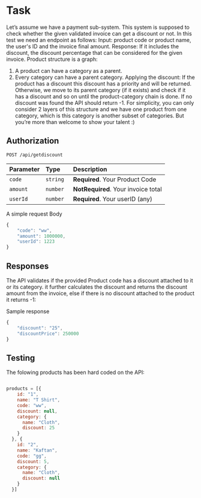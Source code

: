 
# Task



Let’s assume we have a payment sub-system. This system is supposed to check whether the given validated invoice can get a discount or not. In this test we need an endpoint as follows: Input: product code or product name, the user's ID and the invoice final amount. Response: If it includes the discount, the discount percentage that can be considered for the given invoice. Product structure is a graph: 

1. A product can have a category as a parent. 
2. Every category can have a parent category. Applying the discount: If the product has a discount this discount has a priority and will be returned. Otherwise, we move to its parent category (if it exists) and check if it has a discount and so on until the product-category chain is done. If no discount was found the API should return -1. For simplicity, you can only consider 2 layers of this structure and we have one product from one category, which is this category is another subset of categories. But you’re more than welcome to show your talent :)

## Authorization



```http
POST /api/getdiscount
```

| Parameter | Type | Description |
| :--- | :--- | :--- |
| `code` | `string` | **Required**. Your Product Code |
| `amount` | `number ` | **NotRequired**. Your invoice total |
| `userId` | `number` | **Required**. Your userID (any) |

A simple request Body

```javascript
{
	"code": "ww",
	"amount": 1000000,
	"userId": 1223
}
```


## Responses

The API validates if the provided Product code has a discount attached to it or its category. it further calculates the discount and returns the discount amount from the invoice, else if there is no discount attached to the product it returns -1:

Sample response

```javascript
{
    "discount": "25",
    "discountPrice": 250000
}
```



## Testing

The folowing products has been hard coded on the  API:

```javascript

products = [{
    id: "1",
    name: "T Shirt",
    code: "ww",
    discount: null,
    category: {
      name: "Cloth",
      discount: 25
    }
  }, {
    id: "2",
    name: "Kaftan",
    code: "gg",
    discount: 5,
    category: {
      name: "Cloth",
      discount: null
    }
  }]
```

